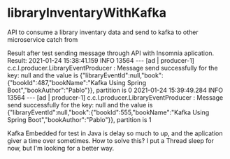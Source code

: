 # libraryInventaryWithKafka
API to consume a library inventary data and send to kafka to other microservice catch from 

Result after test sending message through API with Insomnia aplication.
Result:
2021-01-24 15:38:41.159  INFO 13564 --- [ad | producer-1] c.c.l.producer.LibraryEventProducer      : Message send successfully for the key: null and the value is {"libraryEventId":null,"book":{"bookId":487,"bookName":"Kafka Using Spring Boot","bookAuthor":"Pablo"}}, partition is 0
2021-01-24 15:39:49.284  INFO 13564 --- [ad | producer-1] c.c.l.producer.LibraryEventProducer      : Message send successfully for the key: null and the value is {"libraryEventId":null,"book":{"bookId":555,"bookName":"Kafka Using Spring Boot","bookAuthor":"Pablo"}}, partition is 1


Kafka Embedded for test in Java is delay so much to up, and the aplication giver a time over sometimes.
How to solve this?
I put a Thread sleep for now, but I'm looking for a better way.
